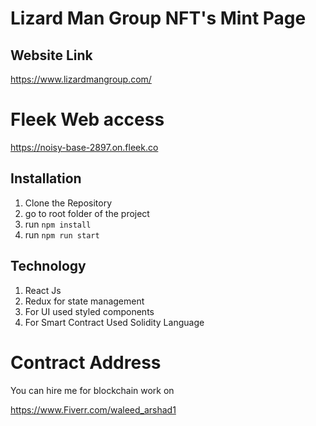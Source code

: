 # Lizard Man Group NFT's Mint Page


## Website Link
https://www.lizardmangroup.com/


# Fleek Web access

https://noisy-base-2897.on.fleek.co

## Installation

1. Clone the Repository
2. go to root folder of the project
3. run ``` npm install ``` 
4. run ```npm run start ``` 


## Technology 

1. React Js
2. Redux for state management
3. For UI used styled components
4. For Smart Contract Used Solidity Language


# Contract Address



You can hire me for blockchain work on

https://www.Fiverr.com/waleed_arshad1


